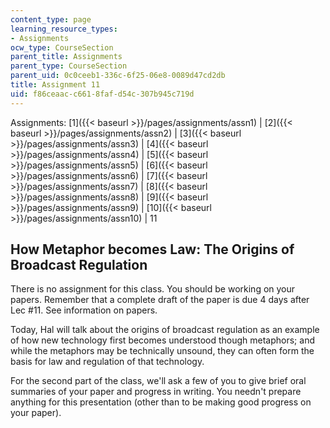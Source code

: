```yaml
---
content_type: page
learning_resource_types:
- Assignments
ocw_type: CourseSection
parent_title: Assignments
parent_type: CourseSection
parent_uid: 0c0ceeb1-336c-6f25-06e8-0089d47cd2db
title: Assignment 11
uid: f86ceaac-c661-8faf-d54c-307b945c719d
---
```


Assignments: [1]({{< baseurl >}}/pages/assignments/assn1) | [2]({{< baseurl >}}/pages/assignments/assn2) | [3]({{< baseurl >}}/pages/assignments/assn3) | [4]({{< baseurl >}}/pages/assignments/assn4) | [5]({{< baseurl >}}/pages/assignments/assn5) | [6]({{< baseurl >}}/pages/assignments/assn6) | [7]({{< baseurl >}}/pages/assignments/assn7) | [8]({{< baseurl >}}/pages/assignments/assn8) | [9]({{< baseurl >}}/pages/assignments/assn9) | [10]({{< baseurl >}}/pages/assignments/assn10) | 11

How Metaphor becomes Law: The Origins of Broadcast Regulation
-------------------------------------------------------------

There is no assignment for this class. You should be working on your papers. Remember that a complete draft of the paper is due 4 days after Lec #11. See information on papers.

Today, Hal will talk about the origins of broadcast regulation as an example of how new technology first becomes understood though metaphors; and while the metaphors may be technically unsound, they can often form the basis for law and regulation of that technology.

For the second part of the class, we'll ask a few of you to give brief oral summaries of your paper and progress in writing. You needn't prepare anything for this presentation (other than to be making good progress on your paper).